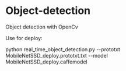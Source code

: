 # Object-detection
Object detection with OpenCv

Use for deploy: 

python real_time_object_detection.py --prototxt MobileNetSSD_deploy.prototxt.txt --model MobileNetSSD_deploy.caffemodel 
